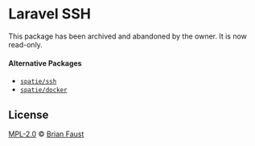 # Laravel SSH

This package has been archived and abandoned by the owner. It is now read-only.

#### Alternative Packages

- [`spatie/ssh`](https://github.com/spatie/ssh)
- [`spatie/docker`](https://github.com/spatie/docker)

## License

[MPL-2.0](LICENSE) © [Brian Faust](https://faust.codes/)
